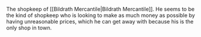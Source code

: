 The shopkeep of [[Bildrath Mercantile|Bildrath Mercantile]]. He seems to be the kind of shopkeep who is looking to make as much money as possible by having unreasonable prices, which he can get away with because his is the only shop in town.